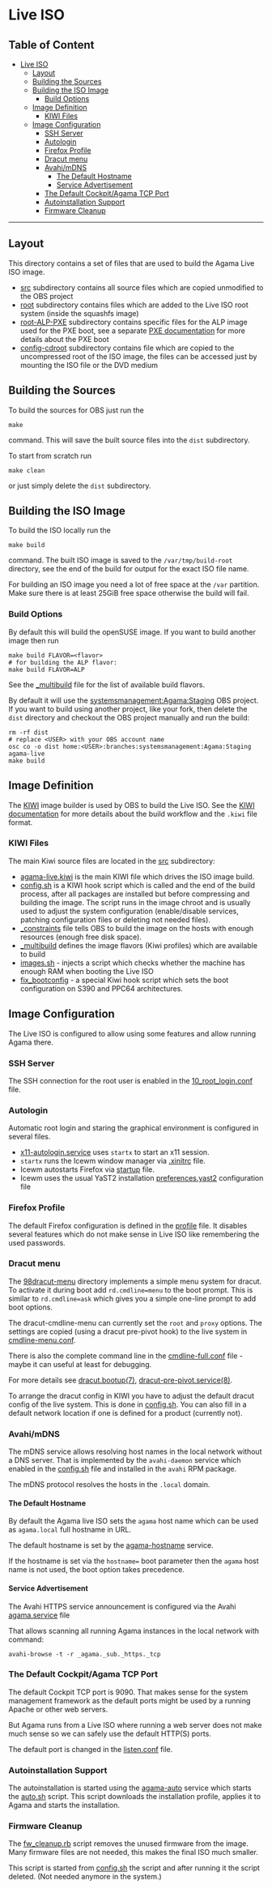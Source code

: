 # Live ISO

<!-- omit from toc -->
## Table of Content

- [Live ISO](#live-iso)
  - [Layout](#layout)
  - [Building the Sources](#building-the-sources)
  - [Building the ISO Image](#building-the-iso-image)
    - [Build Options](#build-options)
  - [Image Definition](#image-definition)
    - [KIWI Files](#kiwi-files)
  - [Image Configuration](#image-configuration)
    - [SSH Server](#ssh-server)
    - [Autologin](#autologin)
    - [Firefox Profile](#firefox-profile)
    - [Dracut menu](#dracut-menu)
    - [Avahi/mDNS](#avahimdns)
      - [The Default Hostname](#the-default-hostname)
      - [Service Advertisement](#service-advertisement)
    - [The Default Cockpit/Agama TCP Port](#the-default-cockpitagama-tcp-port)
    - [Autoinstallation Support](#autoinstallation-support)
    - [Firmware Cleanup](#firmware-cleanup)

---

## Layout

This directory contains a set of files that are used to build the Agama Live ISO
image.

- [src](src) subdirectory contains all source files which are copied unmodified
  to the OBS project
- [root](root) subdirectory contains files which are added to the Live ISO root
  system (inside the squashfs image)
- [root-ALP-PXE](root-ALP-PXE) subdirectory contains specific files for the ALP
  image used for the PXE boot, see a separate [PXE documentation](PXE.md) for
  more details about the PXE boot
- [config-cdroot](config-cdroot) subdirectory contains file which are copied to
  the uncompressed root of the ISO image, the files can be accessed just by
  mounting the ISO file or the DVD medium

## Building the Sources

To build the sources for OBS just run the

```shell
make
```

command. This will save the built source files into the `dist` subdirectory.

To start from scratch run

```shell
make clean
```

or just simply delete the `dist` subdirectory.

## Building the ISO Image

To build the ISO locally run the

```shell
make build
```

command. The built ISO image is saved to the `/var/tmp/build-root` directory,
see the end of the build for output for the exact ISO file name.

For building an ISO image you need a lot of free space at the `/var` partition.
Make sure there is at least 25GiB free space otherwise the build will
fail.

### Build Options

By default this will build the openSUSE image. If you want to build
another image then run

```shell
make build FLAVOR=<flavor>
# for building the ALP flavor:
make build FLAVOR=ALP
```

See the [_multibuild](src/_multibuild) file for the list of available build
flavors.

By default it will use the [systemsmanagement:Agama:Staging](
https://build.opensuse.org/project/show/systemsmanagement:Agama:Staging) OBS
project. If you want to build using another project, like your fork, then delete
the `dist` directory and checkout the OBS project manually and run the build:

```shell
rm -rf dist
# replace <USER> with your OBS account name
osc co -o dist home:<USER>:branches:systemsmanagement:Agama:Staging agama-live
make build
```

## Image Definition

The [KIWI](https://github.com/OSInside/kiwi) image builder is used by OBS to
build the Live ISO. See the [KIWI documentation](
https://osinside.github.io/kiwi/index.html) for more details about the build
workflow and the `.kiwi` file format.

### KIWI Files

The main Kiwi source files are located in the [src](src) subdirectory:

- [agama-live.kiwi](src/agama-live.kiwi) is the main KIWI file which drives the
  ISO image build.
- [config.sh](src/config.sh) is a KIWI hook script which is called and the end
  of the build process, after all packages are installed but before compressing
  and building the image. The script runs in the image chroot and is usually
  used to adjust the system configuration (enable/disable services, patching
  configuration files or deleting not needed files).
- [_constraints](src/_constraints) file tells OBS to build the image on the
  hosts with enough resources (enough free disk space).
- [_multibuild](src/_multibuild) defines the image flavors (Kiwi profiles)
  which are available to build
- [images.sh](src/images.sh) - injects a script which checks whether the machine
  has enough RAM when booting the Live ISO
- [fix_bootconfig](src/fix_bootconfig) - a special Kiwi hook script which sets
  the boot configuration on S390 and PPC64 architectures.

## Image Configuration

The Live ISO is configured to allow using some features and allow running Agama
there.

### SSH Server

The SSH connection for the root user is enabled in the [10_root_login.conf](
root/etc/ssh/sshd_config.d/10_root_login.conf) file.

### Autologin

Automatic root login and staring the graphical environment is configured in
several files.

- [x11-autologin.service](src/etc/systemd/system/x11-autologin.service) uses
  `startx` to start an x11 session.
- `startx` runs the Icewm window manager via [.xinitrc](root/root/.xinitrc)
  file.
- Icewm autostarts Firefox via [startup](root/root/.icewm/startup) file.
- Icewm uses the usual YaST2 installation
  [preferences.yast2](root/etc/icewm/preferences.yast2) configuration file

### Firefox Profile

The default Firefox configuration is defined in the
[profile](root/root/.mozilla/firefox/profile) file. It disables several features
which do not make sense in Live ISO like remembering the used passwords.

### Dracut menu

The [98dracut-menu](live/root/usr/lib/dracut/modules.d/98dracut-menu) directory
implements a simple menu system for dracut. To activate it
during boot add `rd.cmdline=menu` to the boot prompt. This is similar to
`rd.cmdline=ask` which gives you a simple one-line prompt to add boot options.

The dracut-cmdline-menu can currently set the `root` and `proxy` options. The
settings are copied (using a dracut pre-pivot hook) to the live system in
[cmdline-menu.conf](root/etc/cmdline-menu.conf).

There is also the complete command line in the
[cmdline-full.conf](root/etc/cmdline-full.conf) file - maybe it can useful at
least for debugging.

For more details see [dracut.bootup(7)](
https://man.archlinux.org/man/dracut.bootup.7.en),
[dracut-pre-pivot.service(8)](
https://man.archlinux.org/man/extra/dracut/dracut-pre-pivot.service.8.en).

To arrange the dracut config in KIWI you have to adjust the default dracut
config of the live system. This is done in [config.sh](src/config.sh). You can
also fill in a default network location if one is defined for a product
(currently not).

### Avahi/mDNS

The mDNS service allows resolving host names in the local network without
a DNS server. That is implemented by the `avahi-daemon` service which enabled
in the [config.sh](src/config.sh) file and installed in the `avahi` RPM package.

The mDNS protocol resolves the hosts in the `.local` domain.

#### The Default Hostname

By default the Agama live ISO sets the `agama` host name which can be used
as `agama.local` full hostname in URL.

The default hostname is set by the
[agama-hostname](root/etc/systemd/system/agama-hostname.service) service.

If the hostname is set via the `hostname=` boot parameter then the `agama`
host name is not used, the boot option takes precedence.

#### Service Advertisement

The Avahi HTTPS service announcement is configured via the Avahi
[agama.service](root/etc/avahi/services/agama.service) file

That allows scanning all running Agama instances in the local network with
command:

```shell
avahi-browse -t -r _agama._sub._https._tcp
```

### The Default Cockpit/Agama TCP Port

The default Cockpit TCP port is 9090. That makes sense for the system management
framework as the default ports might be used by a running Apache or other web
servers.

But Agama runs from a Live ISO where running a web server does not make much
sense so we can safely use the default HTTP(S) ports.

The default port is changed in the
[listen.conf](root/etc/systemd/system/cockpit.socket.d/listen.conf) file.

### Autoinstallation Support

The autoinstallation is started using the
[agama-auto](root/etc/systemd/system/agama-auto.service) service which starts
the [auto.sh](root/usr/bin/auto.sh) script. This script downloads the
installation profile, applies it to Agama and starts the installation.

### Firmware Cleanup

The [fw_cleanup.rb](root/tmp/fw_cleanup.rb) script removes the unused firmware
from the image. Many firmware files are not needed, this makes the final ISO
much smaller.

This script is started from [config.sh](src/config.sh) the script and after
running it the script deleted. (Not needed anymore in the system.)
